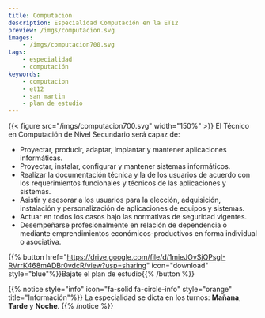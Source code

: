 ```yaml
---
title: Computacion
description: Especialidad Computación en la ET12
preview: /imgs/computacion.svg
images:  
    - /imgs/computacion700.svg
tags:
    - especialidad
    - computación
keywords:
    - computacion
    - et12
    - san martin
    - plan de estudio
---
```

{{< figure src="/imgs/computacion700.svg" width="150%" >}}
El Técnico en Computación de Nivel Secundario será capaz de:

- Proyectar, producir, adaptar, implantar y mantener aplicaciones informáticas.
- Proyectar, instalar, configurar y mantener sistemas informáticos.
- Realizar la documentación técnica y la de los usuarios de acuerdo con los requerimientos funcionales y técnicos de las aplicaciones y sistemas.
- Asistir y asesorar a los usuarios para la elección, adquisición, instalación y personalización de aplicaciones de equipos y sistemas.
- Actuar en todos los casos bajo las normativas de seguridad vigentes.
- Desempeñarse profesionalmente en relación de dependencia o mediante emprendimientos económicos-productivos en forma individual o asociativa.


{{% button href="https://drive.google.com/file/d/1mieJOvSjQPsgI-RVrrK468mADBr0vdcR/view?usp=sharing" icon="download" style="blue"%}}Bajate el plan de estudio{{% /button %}}

{{% notice style="info" icon="fa-solid fa-circle-info" style="orange" title="Información"%}}
La especialidad se dicta en los turnos: **Mañana**, **Tarde** y **Noche**.
{{% /notice %}}